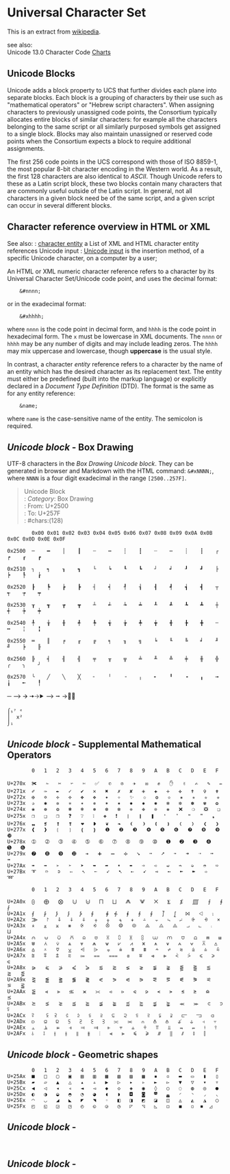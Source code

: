 Universal Character Set 
=======================
This is an extract from [wikipedia](https://en.wikipedia.org/wiki/Universal_Character_Set_characters).

see also:   
Unicode 13.0 Character Code [Charts]( https://unicode.org/charts/ )



## Unicode Blocks

Unicode adds a block property to UCS that further divides each plane into separate blocks. Each block is a grouping of characters by their use such as "mathematical operators" or "Hebrew script characters". When assigning characters to previously unassigned code points, the Consortium typically allocates entire blocks of similar characters: for example all the characters belonging to the same script or all similarly purposed symbols get assigned to a single block. Blocks may also maintain unassigned or reserved code points when the Consortium expects a block to require additional assignments.

The first 256 code points in the UCS correspond with those of ISO 8859-1, the most popular 8-bit character encoding in the Western world. As a result, the first 128 characters are also identical to *ASCII*. Though Unicode refers to these as a Latin script block, these two blocks contain many characters that are commonly useful outside of the Latin script. In general, not all characters in a given block need be of the same script, and a given script can occur in several different blocks. 

## Character reference overview in HTML or XML 

See also: 
: [character entity]( https://en.wikipedia.org/wiki/List_of_XML_and_HTML_character_entity_references ) a List of XML and HTML character entity references Unicode input
: [Unicode input]( https://en.wikipedia.org/wiki/Unicode_input ) 
is the insertion method, of a specific Unicode character, on a computer by a user;

An HTML or XML numeric character reference refers to a character by its Universal Character Set/Unicode code point, and uses the decimal format:

    	&#nnnn;

or in the exadecimal format:

    	&#xhhhh;

where `nnnn` is the code point in decimal form, and `hhhh` is the code point in hexadecimal form. The `x` must be lowercase in XML documents. The `nnnn` or `hhhh` may be any number of digits and may include leading zeros. The `hhhh` may mix uppercase and lowercase, though **uppercase** is the usual style.

In contrast, a character *entity* reference refers to a character by the name of an entity which has the desired character as its replacement text. 
The entity must either be predefined (built into the markup language) or explicitly declared in a *Document Type Definition* (DTD). 
The format is the same as for any entity reference:

    	&name;

where `name` is the case-sensitive name of the entity. The semicolon is required. 



## *Unicode block* - Box Drawing

UTF-8 characters in the *Box Drawing Unicode block*.
They can be generated in browser and Markdown with the HTML command: `&#xNNNN;`, where `NNNN` is a four digit exadecimal in the range `[2500..257F]`.

>Unicode Block  
>: *Category*:	Box Drawing  
>: From: 	U+2500  
>: To: 		U+257F  
>: \#chars:(128)  

```
        0x00 0x01 0x02 0x03 0x04 0x05 0x06 0x07	0x08 0x09 0x0A 0x0B 0x0C 0x0D 0x0E 0x0F
				  
0x2500  ─    ━    │    ┃    ┄    ┅    ┆    ┇    ┈    ┉    ┊    ┋    ┌    ┍    ┎    ┏

0x2510 	┐    ┑    ┒    ┓    └    ┕    ┖    ┗    ┘    ┙    ┚    ┛    ├    ┝    ┞    ┟

0x2520 	┠    ┡    ┢    ┣    ┤    ┥    ┦    ┧    ┨    ┩    ┪    ┫    ┬    ┭    ┮    ┯

0x2530 	┰    ┱    ┲    ┳    ┴    ┵    ┶    ┷    ┸    ┹    ┺    ┻    ┼    ┽    ┾    ┿

0x2540 	╀    ╁    ╂    ╃    ╄    ╅    ╆    ╇    ╈    ╉    ╊    ╋    ╌    ╍    ╎    ╏

0x2550 	═    ║    ╒    ╓    ╔    ╕    ╖    ╗    ╘    ╙    ╚    ╛    ╜    ╝    ╞    ╟

0x2560 	╠    ╡    ╢    ╣    ╤    ╥    ╦    ╧    ╨    ╩    ╪    ╫    ╬    ╭    ╮    ╯

0x2570 	╰    ╱    ╲    ╳    ╴    ╵    ╶    ╷    ╸    ╹    ╺    ╻    ╼    ╽    ╾    ╿

```
─ ⟶ 🡪 🠆🡢⯈ ⟶ ⭢ →◌⃔ 
 	
 	⌠₅⁷ ᵉ
  	⎪  x²
	⌡₁ 

## *Unicode block* - Supplemental Mathematical Operators

```
        0	1	2	3	4	5	6	7	8	9	A	B	C	D	E	F
		
U+270x  ✀ 	✁ 	✂ 	✃ 	✄ 	✅ 	✆ 	✇ 	✈ 	✉ 	✊ 	✋ 	✌ 	✍ 	✎ 	✏
U+271x 	✐ 	✑ 	✒ 	✓ 	✔ 	✕ 	✖ 	✗ 	✘ 	✙ 	✚ 	✛ 	✜ 	✝ 	✞ 	✟
U+272x 	✠ 	✡ 	✢ 	✣ 	✤ 	✥ 	✦ 	✧ 	✨ 	✩ 	✪ 	✫ 	✬ 	✭ 	✮ 	✯
U+273x 	✰ 	✱ 	✲ 	✳ 	✴ 	✵ 	✶ 	✷ 	✸ 	✹ 	✺ 	✻ 	✼ 	✽ 	✾ 	✿
U+274x 	❀ 	❁ 	❂ 	❃ 	❄ 	❅ 	❆ 	❇ 	❈ 	❉ 	❊ 	❋ 	❌ 	❍ 	❎ 	❏
U+275x 	❐ 	❑ 	❒ 	❓ 	❔ 	❕ 	❖ 	❗ 	❘ 	❙ 	❚ 	❛ 	❜ 	❝ 	❞ 	❟
U+276x 	❠ 	❡ 	❢ 	❣ 	❤ 	❥ 	❦ 	❧ 	❨ 	❩ 	❪ 	❫ 	❬ 	❭ 	❮ 	❯
U+277x 	❰ 	❱ 	❲ 	❳ 	❴ 	❵ 	❶ 	❷ 	❸ 	❹ 	❺ 	❻ 	❼ 	❽ 	❾ 	❿
U+278x 	➀ 	➁ 	➂ 	➃ 	➄ 	➅ 	➆ 	➇ 	➈ 	➉ 	➊ 	➋ 	➌ 	➍ 	➎ 	➏
U+279x 	➐ 	➑ 	➒ 	➓ 	➔ 	➕ 	➖ 	➗ 	➘ 	➙ 	➚ 	➛ 	➜ 	➝ 	➞ 	➟
U+27Ax 	➠ 	➡ 	➢ 	➣ 	➤ 	➥ 	➦ 	➧ 	➨ 	➩ 	➪ 	➫ 	➬ 	➭ 	➮ 	➯
U+27Bx 	➰ 	➱ 	➲ 	➳ 	➴ 	➵ 	➶ 	➷ 	➸ 	➹ 	➺ 	➻ 	➼ 	➽ 	➾ 	➿
```

        
```   
        0	1	2	3	4	5	6	7	8	9	A	B	C	D	E	F
		
U+2A0x  ⨀	⨁	⨂ 	⨃ 	⨄ 	⨅ 	⨆ 	⨇ 	⨈ 	⨉ 	⨊ 	⨋ 	⨌ 	⨍ 	⨎ 	⨏
U+2A1x  ⨐	⨑	⨒	⨓	⨔	⨕	 ⨖	⨗	⨘	⨙	⨚	⨛	⨜	⨝	⨞	⨟
U+2A2x  ⨠	⨡	⨢	⨣	⨤	⨥	⨦	⨧	⨨	⨩	⨪	⨫	⨬	⨭	⨮	⨯
U+2A3x  ⨰	⨱	⨲	⨳	⨴	⨵	⨶	⨷	⨸	⨹	⨺	⨻	⨼	⨽	⨾	⨿
U+2A4x  ⩀	⩁	⩂	⩃	⩄	⩅	⩆	⩇	⩈	⩉	⩊	⩋	⩌	⩍	⩎	⩏
U+2A5x  ⩐	⩑	⩒	⩓	⩔	⩕	⩖	⩗	⩘	⩙	⩚	⩛	⩜	⩝	⩞	⩟
U+2A6x  ⩠	⩡	⩢	⩣	⩤	⩥	⩦	⩧	⩨	⩩	⩪	⩫	⩬	⩭	⩮	⩯
U+2A7x  ⩰	⩱	⩲	⩳	⩴	⩵	⩶	⩷	⩸	⩹	⩺	⩻	⩼	⩽	⩾	⩿
U+2A8x  ⪀	⪁	⪂	⪃	⪄	⪅	⪆	⪇	⪈	⪉	⪊	⪋	⪌	⪍	⪎	⪏
U+2A9x  ⪐	⪑	⪒	⪓	⪔	⪕	⪖	⪗	⪘	⪙	⪚	⪛	⪜	⪝	⪞	⪟
U+2AAx  ⪠	⪡	⪢	⪣	⪤	⪥	⪦	⪧	⪨	⪩	⪪	⪫	⪬	⪭	⪮	⪯
U+2ABx  ⪰	⪱	⪲	⪳	⪴	⪵	⪶	⪷	⪸	⪹	⪺	⪻	⪼	⪽	⪾	⪿
U+2ACx  ⫀	 ⫁	⫂	⫃	⫄	⫅	⫆	⫇	⫈	⫉	⫊	⫋	⫌	⫍	⫎	⫏
U+2ADx  ⫐	⫑	⫒	⫓	⫔	⫕	⫖	⫗	⫘	⫙	⫚	⫛	⫝̸	⫝	⫞	⫟
U+2AEx  ⫠ 	⫡ 	⫢ 	⫣ 	⫤	⫥	⫦	⫧	⫨	⫩	⫪	⫫	⫬	⫭	⫮	⫯
U+2AFx  ⫰ 	⫱ 	⫲ 	⫳ 	⫴	⫵	⫶	⫷	⫸	⫹	⫺	⫻	⫼	⫽	⫾	⫿ 

```

## *Unicode block* - Geometric shapes

```
        0	1	2	3	4	5	6	7	8	9	A	B	C	D	E	F
U+25Ax 	■ 	□ 	▢ 	▣ 	▤ 	▥ 	▦ 	▧ 	▨ 	▩ 	▪ 	▫ 	▬ 	▭ 	▮ 	▯
U+25Bx 	▰ 	▱ 	▲ 	△ 	▴ 	▵ 	▶ 	▷ 	▸ 	▹ 	► 	▻ 	▼ 	▽ 	▾ 	▿
U+25Cx 	◀ 	◁ 	◂ 	◃ 	◄ 	◅ 	◆ 	◇ 	◈ 	◉ 	◊ 	○ 	◌ 	◍ 	◎ 	●
U+25Dx 	◐ 	◑ 	◒ 	◓ 	◔ 	◕ 	◖ 	◗ 	◘ 	◙ 	◚ 	◛ 	◜ 	◝ 	◞ 	◟
U+25Ex 	◠ 	◡ 	◢ 	◣ 	◤ 	◥ 	◦ 	◧ 	◨ 	◩ 	◪ 	◫ 	◬ 	◭ 	◮ 	◯
U+25Fx 	◰ 	◱ 	◲ 	◳ 	◴ 	◵ 	◶ 	◷ 	◸ 	◹ 	◺ 	◻ 	◼ 	◽  ◾  ◿

```

## *Unicode block* - 

```


```

## *Unicode block* - 

```


```







